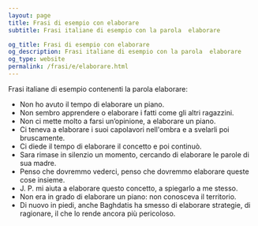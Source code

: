 ```yaml
---
layout: page
title: Frasi di esempio con elaborare 
subtitle: Frasi italiane di esempio con la parola  elaborare

og_title: Frasi di esempio con elaborare 
og_description: Frasi italiane di esempio con la parola  elaborare
og_type: website
permalink: /frasi/e/elaborare.html
---
```


Frasi italiane di esempio contenenti la parola elaborare:


- Non ho avuto il tempo di elaborare un piano.
- Non sembro apprendere o elaborare i fatti come gli altri ragazzini.
- Non ci mette molto a farsi un’opinione, a elaborare un piano.
- Ci teneva a elaborare i suoi capolavori nell'ombra e a svelarli poi bruscamente.
- Ci diede il tempo di elaborare il concetto e poi continuò.
- Sara rimase in silenzio un momento, cercando di elaborare le parole di sua madre.
- Penso che dovremmo vederci, penso che dovremmo elaborare queste cose insieme.
- J. P. mi aiuta a elaborare questo concetto, a spiegarlo a me stesso.
- Non era in grado di elaborare un piano: non conosceva il territorio.
- Di nuovo in piedi, anche Baghdatis ha smesso di elaborare strategie, di ragionare, il che lo rende ancora più pericoloso.
